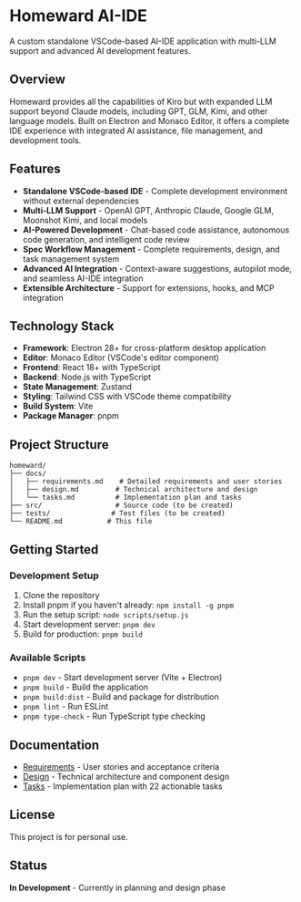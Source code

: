 # Homeward AI-IDE

A custom standalone VSCode-based AI-IDE application with multi-LLM support and advanced AI development features.

## Overview

Homeward provides all the capabilities of Kiro but with expanded LLM support beyond Claude models, including GPT, GLM, Kimi, and other language models. Built on Electron and Monaco Editor, it offers a complete IDE experience with integrated AI assistance, file management, and development tools.

## Features

- **Standalone VSCode-based IDE** - Complete development environment without external dependencies
- **Multi-LLM Support** - OpenAI GPT, Anthropic Claude, Google GLM, Moonshot Kimi, and local models
- **AI-Powered Development** - Chat-based code assistance, autonomous code generation, and intelligent code review
- **Spec Workflow Management** - Complete requirements, design, and task management system
- **Advanced AI Integration** - Context-aware suggestions, autopilot mode, and seamless AI-IDE integration
- **Extensible Architecture** - Support for extensions, hooks, and MCP integration

## Technology Stack

- **Framework**: Electron 28+ for cross-platform desktop application
- **Editor**: Monaco Editor (VSCode's editor component)
- **Frontend**: React 18+ with TypeScript
- **Backend**: Node.js with TypeScript
- **State Management**: Zustand
- **Styling**: Tailwind CSS with VSCode theme compatibility
- **Build System**: Vite
- **Package Manager**: pnpm

## Project Structure

```
homeward/
├── docs/
│   ├── requirements.md    # Detailed requirements and user stories
│   ├── design.md         # Technical architecture and design
│   └── tasks.md          # Implementation plan and tasks
├── src/                  # Source code (to be created)
├── tests/               # Test files (to be created)
└── README.md           # This file
```

## Getting Started

### Development Setup

1. Clone the repository
2. Install pnpm if you haven't already: `npm install -g pnpm`
3. Run the setup script: `node scripts/setup.js`
4. Start development server: `pnpm dev`
5. Build for production: `pnpm build`

### Available Scripts

- `pnpm dev` - Start development server (Vite + Electron)
- `pnpm build` - Build the application
- `pnpm build:dist` - Build and package for distribution
- `pnpm lint` - Run ESLint
- `pnpm type-check` - Run TypeScript type checking

## Documentation

- [Requirements](docs/requirements.md) - User stories and acceptance criteria
- [Design](docs/design.md) - Technical architecture and component design
- [Tasks](docs/tasks.md) - Implementation plan with 22 actionable tasks

## License

This project is for personal use.

## Status

**In Development** - Currently in planning and design phase

